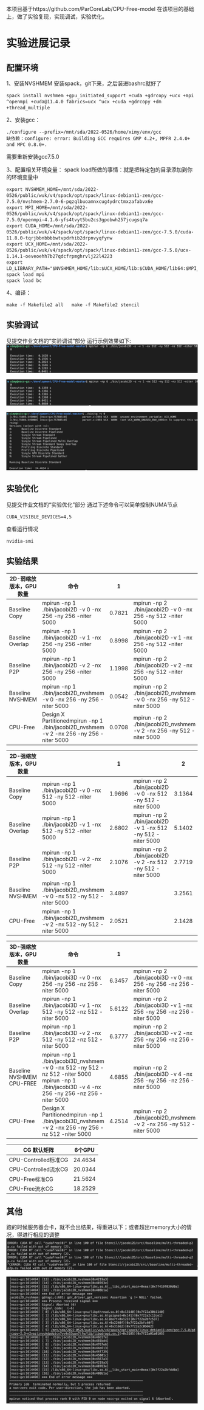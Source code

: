 本项目基于https://github.com/ParCoreLab/CPU-Free-model
在该项目的基础上，做了实验复现，实现调试，实验优化。
# 实验进展记录
## 配置环境
1、安装NVSHMEM
安装spack，git下来，之后装进bashrc就好了

```
spack install nvshmem +gpu_initiated_support +cuda +gdrcopy +ucx +mpi ^openmpi +cuda@11.4.0 fabrics=ucx ^ucx +cuda +gdrcopy +dm +thread_multiple
```

2、安装gcc：

```curl -O ftp://ftp.gnu.org/gnu/gcc/gcc-7.5.0/gcc-7.5.0.tar.gz
./configure --prefix=/mnt/sda/2022-0526/home/ximy/env/gcc
缺依赖：configure: error: Building GCC requires GMP 4.2+, MPFR 2.4.0+ and MPC 0.8.0+.
```

需要重新安装gcc7.5.0 

3、配置相关环境变量：
spack load所做的事情：就是把特定包的目录添加到你的环境变量中

```
export NVSHMEM_HOME=/mnt/sda/2022-0526/public/wuk/v4/spack/opt/spack/linux-debian11-zen/gcc-7.5.0/nvshmem-2.7.0-6-pqzqlbuoamnxcug4ydrctmxzafabvx6e
export MPI_HOME=/mnt/sda/2022-0526/public/wuk/v4/spack/opt/spack/linux-debian11-zen/gcc-7.5.0/openmpi-4.1.6-yfs4tvyt5bu2cs3gpobwh257jcugsq7a
export CUDA_HOME=/mnt/sda/2022-0526/public/wuk/v4/spack/opt/spack/linux-debian11-zen/gcc-7.5.0/cuda-11.8.0-tqrjbbnbbbbwtvpdrhib2drpnvyqfynw 
export UCX_HOME=/mnt/sda/2022-0526/public/wuk/v4/spack/opt/spack/linux-debian11-zen/gcc-7.5.0/ucx-1.14.1-oeveoehh7b27qdcfrpmghrvlj22l4223
export LD_LIBRARY_PATH="$NVSHMEM_HOME/lib:$UCX_HOME/lib:$CUDA_HOME/lib64:$MPI_HOME/lib:$LD_LIBRARY_PATH"
spack load mpi
spack load bc
```
4、编译：
```
make -f Makefile2 all   make -f Makefile2 stencil
```
## 实验调试

见提交作业文档的“实验调试”部分
运行示例效果如下:
![Local Image](./img/1.png)

![Local Image](./img/2.png)

![Local Image](./img/3.png)

## 实验优化
见提交作业文档的“实验优化”部分
通过下述命令可以简单控制NUMA节点

```
CUDA_VISIBLE_DEVICES=4,5
```
查看运行情况
```
nvidia-smi
```
## 实验结果

| 2D-弱缩放版本，GPU数量 | 命令                                                         | 1      |                                                              | 2      |                                                              | 4      |                                                              | 6      |
| ---------------------- | ------------------------------------------------------------ | ------ | ------------------------------------------------------------ | ------ | ------------------------------------------------------------ | ------ | ------------------------------------------------------------ | ------ |
| Baseline Copy          | mpirun -np 1 ./bin/jacobi2D -v 0 -nx 256 -ny 256 -niter 5000 | 0.7821 | mpirun -np 2 ./bin/jacobi2D -v 0 -nx 256 -ny 512 -niter 5000 | 8.9152 | mpirun -np 4 ./bin/jacobi2D -v 0 -nx 512 -ny 512 -niter 5000 | 3.4053 | mpirun -np 6 ./bin/jacobi2D -v 0 -nx 512 -ny 1024 -niter 5000 | 2.4117 |
| Baseline Overlap       | mpirun -np 1 ./bin/jacobi2D -v 1 -nx 256 -ny 256 -niter 5000 | 0.8998 | mpirun -np 2 ./bin/jacobi2D -v 1 -nx 256 -ny 512 -niter 5000 | 3.1967 | mpirun -np 4 ./bin/jacobi2D -v 1 -nx 512 -ny 512 -niter 5000 | 5.1092 | mpirun -np 6 ./bin/jacobi2D -v 1 -nx 512 -ny 1024 -niter 5000 | 6.1425 |
| Baseline P2P           | mpirun -np 1 ./bin/jacobi2D -v 2 -nx 256 -ny 256 -niter 5000 | 1.1998 | mpirun -np 2 ./bin/jacobi2D -v 2 -nx 256 -ny 512 -niter 5000 | 3.0560 | mpirun -np 4 ./bin/jacobi2D -v 2 -nx 512 -ny 512 -niter 5000 | 3.2321 | mpirun -np 6 ./bin/jacobi2D -v 2 -nx 512 -ny 1024 -niter 5000 | 5.6214 |
| Baseline NVSHMEM       | mpirun -np 1 ./bin/jacobi2D_nvshmem -v 0 -nx 256 -ny 256 -niter 5000 | 0.0542 | mpirun -np 2 ./bin/jacobi2D_nvshmem -v 0 -nx 256 -ny 512 -niter 5000 | 2.1021 | mpirun -np 4 ./bin/jacobi2D_nvshmem -v 0 -nx 512 -ny 512 -niter 5000 | 3.5721 | mpirun -np 6 ./bin/jacobi2D_nvshmem -v 0 -nx 512 -ny 1024 -niter 5000 | 5.2307 |
| CPU-Free               | Design X Partitionedmpirun -np 1 ./bin/jacobi2D_nvshmem -v 2 -nx 256 -ny 256 -niter 5000 | 0.0708 | mpirun -np 2 ./bin/jacobi2D_nvshmem -v 2 -nx 256 -ny 512 -niter 5000 | 1.2305 | mpirun -np 4 ./bin/jacobi2D_nvshmem -v 2 -nx 512 -ny 512 -niter 5000 | 2.0129 | mpirun -np 6 ./bin/jacobi2D_nvshmem -v 2 -nx 512 -ny 1024 -niter 5000 | 5.0369 |

| 2D-强缩放版本，GPU数量 |                                                              | 1      |                                                              | 2      |                                                              | 4      |                                                              | 6      |
| ---------------------- | ------------------------------------------------------------ | ------ | ------------------------------------------------------------ | ------ | ------------------------------------------------------------ | ------ | ------------------------------------------------------------ | ------ |
| Baseline Copy          | mpirun -np 1 ./bin/jacobi2D -v 0 -nx 512 -ny 512 -niter 5000 | 1.9696 | mpirun -np 2 ./bin/jacobi2D -v 0 -nx 512 -ny 512 -niter 5000 | 3.1364 | mpirun -np 4 ./bin/jacobi2D -v 0 -nx 512 -ny 512 -niter 5000 | 4.4655 | mpirun -np 6 ./bin/jacobi2D -v 0 -nx 512 -ny 512 -niter 5000 | 4.2687 |
| Baseline Overlap       | mpirun -np 1    ./bin/jacobi2D -v 1 -nx 512 -ny 512 -niter 5000 | 2.6802 | mpirun -np  2 ./bin/jacobi2D -v 1 -nx 512 -ny 512 -niter 5000 | 5.1402 | mpirun -np 4 ./bin/jacobi2D -v 1 -nx 512 -ny 512 -niter 5000 | 4.3091 | mpirun -np 6 ./bin/jacobi2D -v 1 -nx 512 -ny 512 -niter 5000 | 4.5891 |
| Baseline P2P           | mpirun -np 1 ./bin/jacobi2D -v 2 -nx 512 -ny 512 -niter 5000 | 2.1076 | mpirun -np 2 ./bin/jacobi2D -v 2 -nx 512 -ny 512 -niter 5000 | 2.7719 | mpirun -np 4 ./bin/jacobi2D -v 2 -nx 512 -ny 512 -niter 5000 | 3.2296 | mpirun -np 6 ./bin/jacobi2D -v 2 -nx 512 -ny 512 -niter 5000 | 3.0771 |
| Baseline NVSHMEM       | mpirun -np 1 ./bin/jacobi2D_nvshmem -v 0 -nx 512 -ny 512 -niter 5000 | 3.4897 |                                                              | 3.2561 | mpirun -np 4 ./bin/jacobi2D_nvshmem -v 0 -nx 512 -ny 512 -niter 5000 | 3.1479 |                                                              | 3.0197 |
| CPU-Free               | mpirun -np 1 ./bin/jacobi2D_nvshmem -v 2 -nx 512 -ny 512 -niter 5000 | 2.0521 |                                                              | 2.1428 | mpirun -np 4 ./bin/jacobi2D_nvshmem -v 2 -nx 512 -ny 512 -niter 5000 | 2.0541 |                                                              | 2.1693 |

| 3D-强缩放版本，GPU数量     | 命令                                                         | 1      |                                                              | 2      |                                                              | 4      |                                                              | 6      |
| -------------------------- | ------------------------------------------------------------ | ------ | ------------------------------------------------------------ | ------ | ------------------------------------------------------------ | ------ | ------------------------------------------------------------ | ------ |
| Baseline Copy              | mpirun -np 1 ./bin/jacobi3D -v 0 -nx 256 -ny 256 -nz 256 -niter 5000 | 6.3457 | mpirun -np 2 ./bin/jacobi3D -v 0 -nx 256 -ny 256 -nz 256 -niter 5000 | 3.5112 | mpirun -np 4 ./bin/jacobi3D -v 0 -nx 256 -ny 256 -nz 256 -niter 5000 | 4.5635 | mpirun -np 6 ./bin/jacobi3D -v 0 -nx 256 -ny 256 -nz 256 -niter 5000 | 7.4365 |
| Baseline Overlap           | mpirun -np 1 ./bin/jacobi3D -v 1 -nx 512 -ny 512 -nz 512 -niter 5000 | 5.6122 | mpirun -np 2 ./bin/jacobi3D -v 1 -nx 256 -ny 256 -nz 256 -niter 5000 | 5.6910 | mpirun -np 4 ./bin/jacobi3D -v 1 -nx 256 -ny 256 -nz 256 -niter 5000 | 4.7865 | mpirun -np 6 ./bin/jacobi2D -v 1 -nx 512 -ny 1024 -niter 5000 | 6.3942 |
| Baseline P2P               | mpirun -np 1 ./bin/jacobi3D -v 2 -nx 512 -ny 512 -nz 512 -niter 5000 | 6.3777 | mpirun -np 2 ./bin/jacobi3D -v 2 -nx 256 -ny 256 -nz 256 -niter 5000 | 4.1774 | mpirun -np 4 ./bin/jacobi2D -v 2 -nx 512 -ny 512 -niter 5000 | 3.9765 | mpirun -np 6 ./bin/jacobi2D -v 2 -nx 512 -ny 1024 -niter 5000 | 8.4252 |
| Baseline NVSHMEM  CPU-FREE | mpirun -np 1 ./bin/jacobi3D_nvshmem -v 0 -nx 512 -ny 512 -nz 512 -niter 5000  mpirun -np 1 ./bin/jacobi3D -v 4 -nx 256 -ny 256 -nz 256 -niter 5000 | 4.6855 | mpirun -np 2 ./bin/jacobi3D -v 4 -nx 256 -ny 256 -nz 256 -niter 5000 | 3.7965 | mpirun -np 4 ./bin/jacobi2D_nvshmem -v 0 -nx 512 -ny 512 -niter 5000 | 2.3468 | mpirun -np 6 ./bin/jacobi2D_nvshmem -v 0 -nx 512 -ny 1024 -niter 5000 | 4.2953 |
| CPU-Free                   | Design X Partitionedmpirun -np 1 ./bin/jacobi3D_nvshmem -v 2 -nx 256 -ny 256 -nz 512 -niter 5000 | 4.2514 | mpirun -np 2 ./bin/jacobi2D_nvshmem -v 2 -nx 256 -ny 512 -niter 5000 | 3.5879 | mpirun -np 4 ./bin/jacobi2D_nvshmem -v 2 -nx 512 -ny 512 -niter 5000 | 2.1542 | mpirun -np 6 ./bin/jacobi2D_nvshmem -v 2 -nx 512 -ny 1024 -niter 5000 | 5.2142 |

| CG 默认矩阵          | 6个GPU  |
| -------------------- | ------- |
| CPU-Controlled标准CG | 24.4634 |
| CPU-Controlled流水CG | 20.0344 |
| CPU-Free标准CG       | 21.5624 |
| CPU-Free流水CG       | 18.2529 |

## 其他

跑的时候服务器会卡，就不会出结果，得重进以下；或者超出memory大小的情况，得进行相应的调整
![Local Image](./img/other1.png)

![Local Image](./img/other2.png)